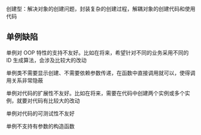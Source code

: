 创建型：解决对象的创建问题，封装复杂的创建过程，解耦对象的创建代码和使用代码

## 单例缺陷
单例对 OOP 特性的支持不友好。比如在将来，希望针对不同的业务采用不同的 ID 生成算法，会涉及比较大的改动

单例类不需要显示创建、不需要依赖参数传递，在函数中直接调用就可以，使得调用关系非常隐蔽

单例对代码的扩展性不友好。比如在将来，需要在代码中创建两个实例或多个实例，就要对代码有比较大的改动

单例对代码的可测试性不友好

单例不支持有参数的构造函数